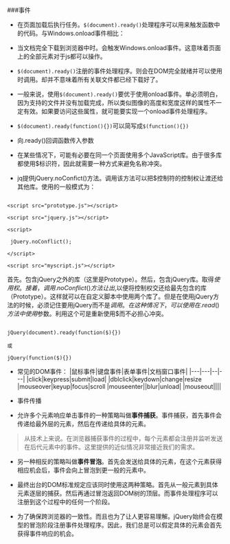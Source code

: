 ###事件

 - 在页面加载后执行任务。`$(document).ready()`处理程序可以用来触发函数中的代码。与Windows.onload事件相比：

 - 当文档完全下载到浏览器中时。会触发Windows.onload事件。这意味着页面上的全部元素对于js都可以操作。

 - `$(document).ready()`注册的事件处理程序。则会在DOM完全就绪并可以使用时调用。却并不意味着所有关联文件都已经下载好了。

 - 一般来说，使用`$(document).ready()`要优于使用onload事件。单必须明白，因为支持的文件并没有加载完成，所以类似图像的高度和宽度这样的属性不一定有效。如果要访问这些属性，就可能要实现一个onload事件处理程序。

 - `$(document).ready(function(){})`可以简写成`$(function(){})`

 - 向.ready()回调函数传入参数

 - 在某些情况下，可能有必要在同一个页面使用多个JavaScript库。由于很多库都使用$标识符，因此就需要一种方式来避免名称冲突。

 - jq提供jQuery.noConfict()方法。调用该方法可以把$控制符的控制权让渡还给其他库。使用的一般模式为：

```

<script src="prototype.js"></script>

<script src="jquery.js"></script>

<script>

 jQuery.noConflict();

</script>

<script src="myscript.js"></script>

```

首先。包含jQuery之外的库（这里是Prototype）。然后，包含jQuery库。取得$使用权。接着，调用.noConflict()方法让出$,以便将控制权交还给最先包含的库（Prototype）。这样就可以在自定义脚本中使用两个库了。但是在使用jQuery方法的时候，必须记住要用jQuery而不是$调用。在这种情况下，可以使用在.read()方法中使用$参数。利用这个可是重新使用$而不必担心冲突。

```

jQuery(document).ready(function($){})

或

jQuery(function($){})

```



- 常见的DOM事件：
|鼠标事件|键盘事件|表单事件|文档窗口事件|
|---|---|--|---|
|click|keypress|submit|load|
|dblclick|keydown|change|resize
|mouseover|keyup|focus|scroll
|mouseenter||blur|unload|
|mouseout||||


 

- 事件传播

 - 允许多个元素响应单击事件的一种策略叫做**事件捕获**。事件捕获，首先事件会传递给最外层的元素，然后在传递给具体的元素。

>从技术上来说。在浏览器捕获事件的过程中，每个元素都会注册并监听发送在后代元素中的事件。这里提供的近似情况非常接近我们的需求。

 - 另一种相反的策略叫做**事件冒泡**。首先会发送给具体的元素，在这个元素获得相应机会后，事件会向上冒泡到更一般的元素中。

 - 最终出台的DOM标准规定应该同时使用这两种策略。首先从一般元素到具体元素逐层的捕获。然后再通过冒泡返回DOM树的顶层。而事件处理程序可以注册到这个过程中的任何一个阶段。

 - 为了确保跨浏览器的一致性。而且也为了让人更容易理解。jQuery始终会在模型的冒泡阶段注册事件处理程序。因此，我们总是可以假定具体的元素会首先获得事件响应的机会。
